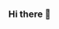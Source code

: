 ### Hi there 👋

<!--
**XuzhouHuang/XuzhouHuang** is a ✨ _special_ ✨ repository because its `README.md` (this file) appears on your GitHub profile.

Here are some ideas to get you started:

- 🔭 I’m currently working on Azure IaaS related technologies
- 🌱 I’m currently learning AAD Dev and target at AZ300 certificate
- 👯 I’m looking to collaborate on application development
- 💬 Ask me about Azure China
- 📫 How to reach me: ...
- 😄 Pronouns: ...
- ⚡ Fun fact: ...
-->
